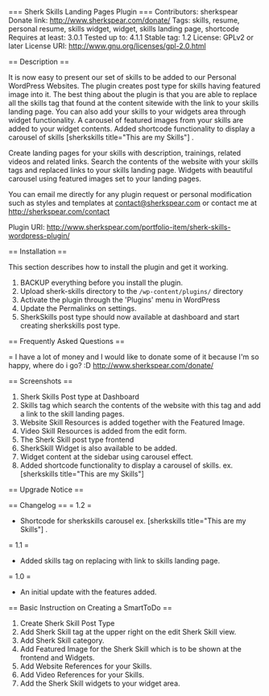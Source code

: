 === Sherk Skills Landing Pages Plugin ===
Contributors: sherkspear
Donate link: http://www.sherkspear.com/donate/
Tags: skills, resume, personal resume, skills widget, widget, skills landing page, shortcode
Requires at least: 3.0.1
Tested up to: 4.1.1
Stable tag: 1.2
License: GPLv2 or later
License URI: http://www.gnu.org/licenses/gpl-2.0.html



== Description ==

It is now easy to present our set of skills to be added to our Personal WordPress Websites. The plugin creates post type for skills having featured image into it.
The best thing about the plugin is that you are able to replace all the skills tag that found at the content sitewide with the link to your skills landing page. 
You can also add your skills to your widgets area through widget functionality. A carousel of featured images from your skills are added to your widget contents.
Added shortcode functionality to display a carousel of skills [sherkskills title="This are my Skills"] . 

Create landing pages for your skills with description, trainings, related videos and related links. Search the contents of the website with your skills tags and replaced links to your skills landing page. Widgets with beautiful carousel using featured images set to your landing pages.


You can email me directly for any plugin request or personal modification such as styles and templates at contact@sherkspear.com or contact me at http://sherkspear.com/contact


Plugin URI: http://www.sherkspear.com/portfolio-item/sherk-skills-wordpress-plugin/


== Installation ==

This section describes how to install the plugin and get it working.

1. BACKUP everything before you install the plugin.
2. Upload sherk-skills directory to the `/wp-content/plugins/` directory
3. Activate the plugin through the 'Plugins' menu in WordPress
4. Update the Permalinks on settings.
5. SherkSkills post type should now available at dashboard and start creating sherkskills post type.

== Frequently Asked Questions ==

= I have a lot of money and I would like to donate some of it because I'm so happy, where do i go? :D
http://www.sherkspear.com/donate/ 




== Screenshots ==

1. Sherk Skills Post type at Dashboard
2. Skills tag which search the contents of the website with this tag and add a link to the skill landing pages.
3. Website Skill Resources is added together with the Featured Image.
4. Video Skill Resources is added from the edit form.
5. The Sherk Skill post type frontend
6. SherkSkill Widget is also available to be added.
7. Widget content at the sidebar using carousel effect.
8. Added shortcode functionality to display a carousel of skills. ex. [sherkskills title="This are my Skills"]

== Upgrade Notice ==


== Changelog ==
= 1.2 =
* Shortcode for sherkskills carousel ex. [sherkskills title="This are my Skills"] .

= 1.1 =
* Added skills tag on replacing with link to skills landing page.

= 1.0 =
* An initial update with the features added.




== Basic Instruction on Creating a SmartToDo ==

1. Create Sherk Skill Post Type
2. Add Sherk Skill tag at the upper right on the edit Sherk Skill view.
3. Add Sherk Skill category.
4. Add Featured Image for the Sherk Skill which is to be shown at the frontend and Widgets.
5. Add Website References for your Skills.
6. Add Video References for your Skills.
7. Add the Sherk Skill widgets to your widget area.

